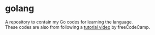 # golang
A repository to contain my Go codes for learning the language. <br>
These codes are also from following a [tutorial video](https://www.youtube.com/watch?v=jFfo23yIWac) by freeCodeCamp.
